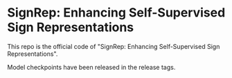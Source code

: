 # SignRep: Enhancing Self-Supervised Sign Representations

This repo is the official code of "SignRep: Enhancing Self-Supervised Sign Representations".

Model checkpoints have been released in the release tags.
